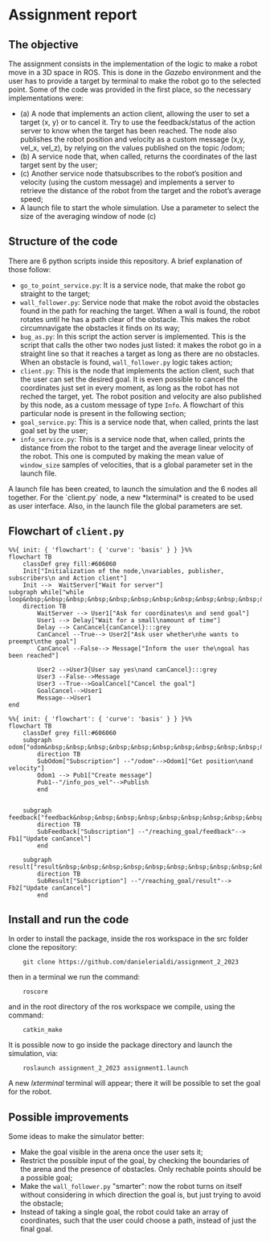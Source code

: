 # Assignment report
## The objective  
The assignment consists in the implementation of the logic to make a robot move in a 3D space in ROS. This is done in the *Gazebo* environment and the user has to provide a target by terminal to make the robot go to the selected point. Some of the code was provided in the first place, so the necessary implementations were:
- (a) A node that implements an action client, allowing the user to set a target (x, y) or to cancel it. Try to use the feedback/status of the action server to know when the target has been reached. The node also publishes the robot position and velocity as a custom message (x,y, vel_x, vel_z), by relying on the values published on the topic /odom;
- (b) A service node that, when called, returns the coordinates of the last target sent by the user;
- (c) Another service node thatsubscribes to the robot’s position and velocity (using the custom message) and implements a server to retrieve the distance of the robot from the target and the robot’s average speed;
- A launch file to start the whole simulation. Use a parameter to select the size of the averaging window of node (c)
## Structure of the code
There are 6 python scripts inside this repository. A brief explanation of those follow:
- `go_to_point_service.py`: It is a service node, that make the robot go straight to the target;
- `wall_follower.py`: Service node that make the robot avoid the obstacles found in the path for reaching the target. When a wall is found, the robot rotates until he has a path clear of the obstacle. This makes the robot circumnavigate the obstacles it finds on its way;
- `bug_as.py`: In this script the action server is implemented. This is the script that calls the other two nodes just listed: it makes the robot go in a straight line so that it reaches a target as long as there are no obstacles. When an obstacle is found, `wall_follower.py` logic takes action;
- `client.py`: This is the node that implements the action client, such that the user can set the desired goal. It is even possible to cancel the coordinates just set in every moment, as long as the robot has not reched the target, yet. The robot position and velocity are also published by this node, as a custom message of type `Info`. A flowchart of this particular node is present in the following section;
- `goal_service.py`: This is a service node that, when called, prints the last goal set by the user;
- `info_service.py`: This is a service node that, when called, prints the distance from the robot to the target and the average linear velocity of the robot. This one is computed by making the mean value of `window_size` samples of velocities, that is a global parameter set in the launch file.
<a/>  
A launch file has been created, to launch the simulation and the 6 nodes all together. For the `client.py` node, a new *lxterminal* is created to be used as user interface.
Also, in the launch file the global parameters are set.


## Flowchart of `client.py`

```mermaid
%%{ init: { 'flowchart': { 'curve': 'basis' } } }%%
flowchart TB
    classDef grey fill:#606060
    Init["Initialization of the node,\nvariables, publisher, subscribers\n and Action client"]
    Init -->  WaitServer["Wait for server"]
subgraph while["while loop&nbsp;&nbsp;&nbsp;&nbsp;&nbsp;&nbsp;&nbsp;&nbsp;&nbsp;&nbsp;&nbsp;&nbsp;&nbsp;&nbsp;&nbsp;&nbsp;&nbsp;&nbsp;&nbsp;&nbsp;&nbsp;&nbsp;&nbsp;&nbsp;&nbsp;&nbsp;&nbsp;&nbsp;&nbsp;&nbsp;&nbsp;&nbsp;&nbsp;&nbsp;&nbsp;&nbsp;&nbsp;&nbsp;&nbsp;&nbsp;&nbsp;&nbsp;&nbsp;&nbsp;&nbsp;&nbsp;&nbsp;&nbsp;&nbsp;&nbsp;&nbsp;&nbsp;&nbsp;&nbsp;&nbsp;&nbsp;&nbsp;&nbsp;&nbsp;&nbsp;&nbsp;&nbsp;&nbsp;&nbsp;"]
    direction TB
        WaitServer --> User1["Ask for coordinates\n and send goal"]
        User1 --> Delay["Wait for a small\namount of time"]
        Delay --> CanCancel{canCancel}:::grey
        CanCancel --True--> User2["Ask user whether\nhe wants to preempt\nthe goal"] 
        CanCancel --False--> Message["Inform the user the\ngoal has been reached"]

        User2 -->User3{User say yes\nand canCancel}:::grey
        User3 --False-->Message
        User3 --True-->GoalCancel["Cancel the goal"]
        GoalCancel-->User1
        Message-->User1
end
```

```mermaid
%%{ init: { 'flowchart': { 'curve': 'basis' } } }%%
flowchart TB
    classDef grey fill:#606060
    subgraph odom["odom&nbsp;&nbsp;&nbsp;&nbsp;&nbsp;&nbsp;&nbsp;&nbsp;&nbsp;&nbsp;&nbsp;&nbsp;&nbsp;&nbsp;&nbsp;&nbsp;&nbsp;&nbsp;&nbsp;&nbsp;&nbsp;&nbsp;&nbsp;&nbsp;&nbsp;&nbsp;&nbsp;&nbsp;&nbsp;&nbsp;"]
        direction TB
        SubOdom["Subscription"] --"/odom"-->Odom1["Get position\nand velocity"]
        Odom1 --> Pub1["Create message"]
        Pub1--"/info_pos_vel"-->Publish
        end


    subgraph feedback["feedback&nbsp;&nbsp;&nbsp;&nbsp;&nbsp;&nbsp;&nbsp;&nbsp;&nbsp;&nbsp;&nbsp;&nbsp;&nbsp;&nbsp;&nbsp;&nbsp;&nbsp;&nbsp;&nbsp;&nbsp;&nbsp;&nbsp;&nbsp;&nbsp;&nbsp;&nbsp;&nbsp;&nbsp;&nbsp;&nbsp;"]
        direction TB
        SubFeedback["Subscription"] --"/reaching_goal/feedback"--> Fb1["Update canCancel"]
        end

    subgraph result["result&nbsp;&nbsp;&nbsp;&nbsp;&nbsp;&nbsp;&nbsp;&nbsp;&nbsp;&nbsp;&nbsp;&nbsp;&nbsp;&nbsp;&nbsp;&nbsp;&nbsp;&nbsp;&nbsp;&nbsp;&nbsp;&nbsp;&nbsp;&nbsp;&nbsp;&nbsp;&nbsp;&nbsp;&nbsp;&nbsp;"]
        direction TB    
        SubResult["Subscription"] --"/reaching_goal/result"--> Fb2["Update canCancel"]
        end
```
## Install and run the code
In order to install the package, inside the ros workspace in the src folder clone the repository:
```
    git clone https://github.com/danielerialdi/assignment_2_2023
```
then in a terminal we run the command:
```
    roscore
```
and in the root directory of the ros workspace we compile, using the command:
```
    catkin_make
```
It is possible now to go inside the package directory and launch the simulation, via:
```
    roslaunch assignment_2_2023 assignment1.launch
```
A new *lxterminal* terminal will appear; there it will be possible to set the goal for the robot.

## Possible improvements
Some ideas to make the simulator better:
- Make the goal visible in the arena once the user sets it;
- Restrict the possible input of the goal, by checking the boundaries of the arena and the presence of obstacles. Only rechable points should be a possible goal;
- Make the `wall_follower.py` "smarter": now the robot turns on itself without considering in which direction the goal is, but just trying to avoid the obstacle;
- Instead of taking a single goal, the robot could take an array of coordinates, such that the user could choose a path, instead of just the final goal.
